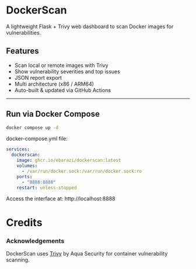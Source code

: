 # DockerScan

A lightweight Flask + Trivy web dashboard to scan Docker images for vulnerabilities.

## Features
- Scan local or remote images with Trivy
- Show vulnerability severities and top issues
- JSON report export
- Multi architecture (x86 / ARM64)
- Auto-built & updated via GitHub Actions

---

## Run via Docker Compose

```bash
docker compose up -d
```

docker-compose.yml file:
```yml
services:
  dockerscan:
    image: ghcr.io/ebarazi/dockerscan:latest
    volumes:
      - /var/run/docker.sock:/var/run/docker.sock:ro
    ports:
      - "8888:8888"
    restart: unless-stopped  
```

Access the interface at:
http://localhost:8888

# Credits
### Acknowledgements
DockerScan uses [Trivy](https://github.com/aquasecurity/trivy) by Aqua Security for container vulnerability scanning.
